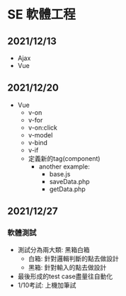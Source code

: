 # SE 軟體工程
## 2021/12/13
- Ajax
- Vue
## 2021/12/20
- Vue
    - v-on
    - v-for
    - v-on:click
    - v-model
    - v-bind
    - v-if
    - 定義新的tag(component)
        - another example: 
            - base.js 
            - saveData.php 
            - getData.php
## 2021/12/27
### 軟體測試
-  測試分為兩大類: 黑箱白箱
    - 白箱: 針對邏輯判斷的點去做設計
    - 黑箱: 針對輸入的點去做設計
- 最後形成的test case盡量往自動化
- 1/10考試: 上機加筆試